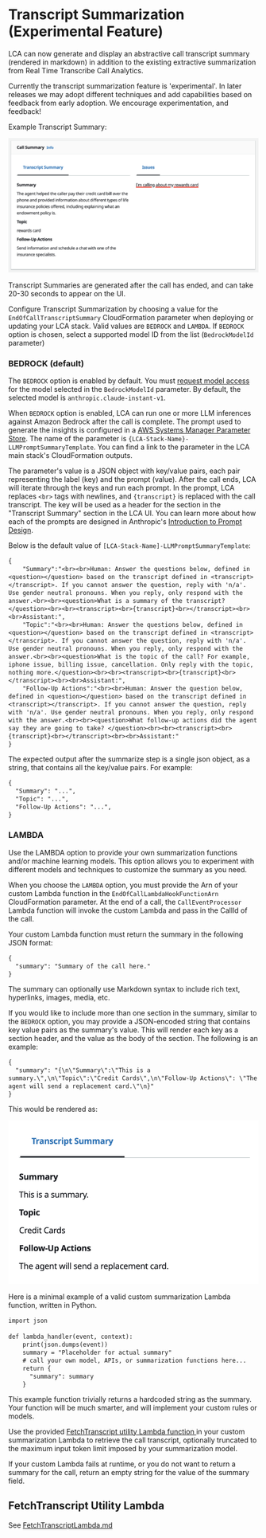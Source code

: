 # Transcript Summarization (Experimental Feature)

LCA can now generate and display an abstractive call transcript summary (rendered in markdown) in addition to the existing extractive summarization from Real Time Transcribe Call Analytics. 

Currently the transcript summarization feature is 'experimental'. In later releases we may adopt different techniques and add capabilities based on feedback from early adoption. We encourage experimentation, and feedback!
  
Example Transcript Summary:
   
![TranscriptSummary](./images/bedrock-summary.png)
   
Transcript Summaries are generated after the call has ended, and can take 20-30 seconds to appear on the UI.

Configure Transcript Summarization by choosing a value for the `EndOfCallTranscriptSummary` CloudFormation parameter when deploying or updating your LCA stack. Valid values are 
`BEDROCK` and `LAMBDA`.
If `BEDROCK` option is chosen, select a supported model ID from the list (`BedrockModelId` parameter)

### **BEDROCK** (default)

The `BEDROCK` option is enabled by default. You must [request model access](https://docs.aws.amazon.com/bedrock/latest/userguide/model-access.html) for the model selected in the `BedrockModelId` parameter. By default, the selected model is `anthropic.claude-instant-v1`.  

When `BEDROCK` option is enabled, LCA can run one or more LLM inferences against Amazon Bedrock after the call is complete. The prompt used to generate the insights is configured in a [AWS Systems Manager Parameter Store](https://docs.aws.amazon.com/systems-manager/latest/userguide/systems-manager-parameter-store.html). The name of the parameter is `{LCA-Stack-Name}-LLMPromptSummaryTemplate`. You can find a link to the parameter in the LCA main stack's CloudFormation outputs.

The parameter's value is a JSON object with key/value pairs, each pair representing the label (key) and the prompt (value). After the call ends, LCA will iterate through the keys and run each prompt. In the prompt, LCA replaces `<br>` tags with newlines, and  `{transcript}` is replaced with the call transcript. The key will be used as a header for the section in the "Transcript Summary" section in the LCA UI.  You can learn more about how each of the prompts are designed in Anthropic's [Introduction to Prompt Design](https://docs.anthropic.com/claude/docs/introduction-to-prompt-design).

Below is the default value of `[LCA-Stack-Name]-LLMPromptSummaryTemplate`: 

```
{
    "Summary":"<br><br>Human: Answer the questions below, defined in <question></question> based on the transcript defined in <transcript></transcript>. If you cannot answer the question, reply with 'n/a'. Use gender neutral pronouns. When you reply, only respond with the answer.<br><br><question>What is a summary of the transcript?</question><br><br><transcript><br>{transcript}<br></transcript><br><br>Assistant:",
    "Topic":"<br><br>Human: Answer the questions below, defined in <question></question> based on the transcript defined in <transcript></transcript>. If you cannot answer the question, reply with 'n/a'. Use gender neutral pronouns. When you reply, only respond with the answer.<br><br><question>What is the topic of the call? For example, iphone issue, billing issue, cancellation. Only reply with the topic, nothing more.</question><br><br><transcript><br>{transcript}<br></transcript><br><br>Assistant:",
    "Follow-Up Actions":"<br><br>Human: Answer the question below, defined in <question></question> based on the transcript defined in <transcript></transcript>. If you cannot answer the question, reply with 'n/a'. Use gender neutral pronouns. When you reply, only respond with the answer.<br><br><question>What follow-up actions did the agent say they are going to take? </question><br><br><transcript><br>{transcript}<br></transcript><br><br>Assistant:"
}
```

The expected output after the summarize step is a single json object, as a string, that contains all the key/value pairs. For example:

```
{
  "Summary": "...",
  "Topic": "...",
  "Follow-Up Actions": "...",
}
```

### **LAMBDA**

Use the LAMBDA option to provide your own summarization functions and/or machine learning models. This option allows you to experiment with different models and techniques to customize the summary as you need.

When you choose the `LAMBDA` option, you must provide the Arn of your custom Lambda function in the `EndOfCallLambdaHookFunctionArn` CloudFormation parameter. At the end of a call, the `CallEventProcessor` Lambda function will invoke the custom Lambda and pass in the CallId of the call.

Your custom Lambda function must return the summary in the following JSON format:

```
{
  "summary": "Summary of the call here."
}
```

The summary can optionally use Markdown syntax to include rich text, hyperlinks, images, media, etc.

If you would like to include more than one section in the summary, similar to the `BEDROCK` option, you may provide a JSON-encoded string that contains key value pairs as the summary's value. This will render each key as a section header, and the value as the body of the section. The following is an example:
```
{
  "summary": "{\n\"Summary\":\"This is a summary.\",\n\"Topic\":\"Credit Cards\",\n\"Follow-Up Actions\": \"The agent will send a replacement card.\"\n}"
}
```
This would be rendered as:

![Summary Rendering](images/multipart-summary.png)

Here is a minimal example of a valid custom summarization Lambda function, written in Python. 
```
import json

def lambda_handler(event, context):
    print(json.dumps(event))
    summary = "Placeholder for actual summary" 
    # call your own model, APIs, or summarization functions here...
    return {
      "summary": summary
    }
``` 

This example function trivially returns a hardcoded string as the summary. Your function will be much smarter, and will implement your custom rules or models.
  
Use the provided [FetchTranscript utility Lambda function ](./FetchTranscriptLambda.md) in your custom summarization Lambda to retrieve the call transcript, optionally truncated to the maximum input token limit imposed by your summarization model.

If your custom Lambda fails at runtime, or you do not want to return a summary for the call, return an empty string for the value of the summary field.

## FetchTranscript Utility Lambda

See [FetchTranscriptLambda.md](./FetchTranscriptLambda.md)